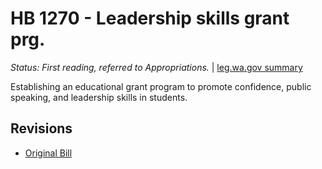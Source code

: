 # HB 1270 - Leadership skills grant prg.
*Status: First reading, referred to Appropriations.* | [leg.wa.gov summary](https://app.leg.wa.gov/billsummary?BillNumber=1270&Year=2021)

Establishing an educational grant program to promote confidence, public speaking, and leadership skills in students.

## Revisions
* [Original Bill](1/)